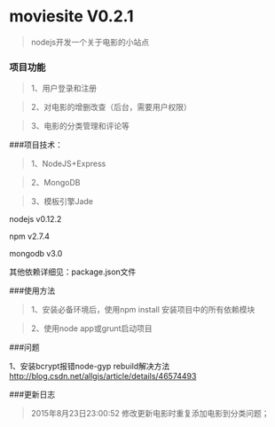 # moviesite V0.2.1
>nodejs开发一个关于电影的小站点

### 项目功能

>1、用户登录和注册

>2、对电影的增删改查（后台，需要用户权限）

>3、电影的分类管理和评论等

###项目技术：

>1、NodeJS+Express

>2、MongoDB

>3、模板引擎Jade

nodejs v0.12.2

npm v2.7.4

mongodb v3.0

其他依赖详细见：package.json文件

###使用方法

>1、安装必备环境后，使用npm install 安装项目中的所有依赖模块

>2、使用node app或grunt启动项目

###问题

1、安装bcrypt报错node-gyp rebuild解决方法
	http://blog.csdn.net/allgis/article/details/46574493

###更新日志

>2015年8月23日23:00:52 修改更新电影时重复添加电影到分类问题；
